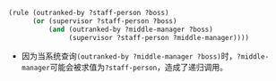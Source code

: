 ```scheme
(rule (outranked-by ?staff-person ?boss)
      (or (supervisor ?staff-person ?boss)
          (and (outranked-by ?middle-manager ?boss)
               (supervisor ?staff-person ?middle-manager))))
```

- 因为当系统查询`(outranked-by ?middle-manager ?boss)`时，`?middle-manager`可能会被求值为`?staff-person`，造成了递归调用。

